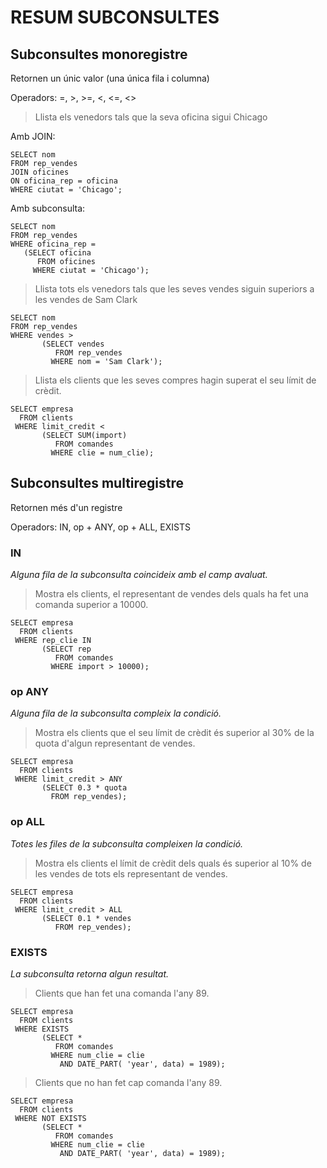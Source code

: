 # RESUM SUBCONSULTES

## Subconsultes monoregistre

Retornen un únic valor (una única fila i columna)

Operadors: =, >, >=, <, <=, <>

> Llista els venedors tals que la seva oficina sigui Chicago

Amb JOIN:
```
SELECT nom
FROM rep_vendes
JOIN oficines
ON oficina_rep = oficina
WHERE ciutat = 'Chicago';
```

Amb subconsulta:
```
SELECT nom
FROM rep_vendes
WHERE oficina_rep = 
   (SELECT oficina
	  FROM oficines 
	 WHERE ciutat = 'Chicago');
```
						   
> Llista tots els venedors tals que les seves vendes siguin superiors a les
vendes de Sam Clark

```
SELECT nom
FROM rep_vendes
WHERE vendes >
       (SELECT vendes
	      FROM rep_vendes
         WHERE nom = 'Sam Clark');
```                        

> Llista els clients que les seves compres hagin superat el seu límit de crèdit.

```
SELECT empresa
  FROM clients
 WHERE limit_credit <
       (SELECT SUM(import)
          FROM comandes
         WHERE clie = num_clie);
```

## Subconsultes multiregistre

Retornen més d'un registre

Operadors: IN, op + ANY, op + ALL, EXISTS

### IN

_Alguna fila de la subconsulta coincideix amb el camp avaluat._
    
> Mostra els clients, el representant de vendes dels quals ha fet una comanda
superior a 10000.

```
SELECT empresa
  FROM clients
 WHERE rep_clie IN 
       (SELECT rep
          FROM comandes
         WHERE import > 10000);
```    
    
### op ANY

_Alguna fila de la subconsulta compleix la condició._
    
> Mostra els clients que el seu límit de crèdit és superior al 30% de la quota
d'algun representant de vendes.

```
SELECT empresa
  FROM clients
 WHERE limit_credit > ANY
       (SELECT 0.3 * quota
	     FROM rep_vendes);
```

### op ALL

_Totes les files de la subconsulta compleixen la condició._
    
> Mostra els clients el límit de crèdit dels quals és superior al 10% de les vendes
de tots els representant de vendes.

```
SELECT empresa
  FROM clients
 WHERE limit_credit > ALL
       (SELECT 0.1 * vendes
          FROM rep_vendes);
```

### EXISTS

_La subconsulta retorna algun resultat._
    
> Clients que han fet una comanda l'any 89.

```
SELECT empresa
  FROM clients
 WHERE EXISTS 
       (SELECT *
	      FROM comandes
         WHERE num_clie = clie
           AND DATE_PART( 'year', data) = 1989);
```

> Clients que no han fet cap comanda l'any 89.

```
SELECT empresa
  FROM clients
 WHERE NOT EXISTS
       (SELECT *
          FROM comandes
         WHERE num_clie = clie
           AND DATE_PART( 'year', data) = 1989);
```
